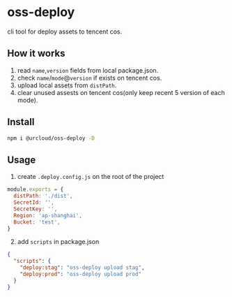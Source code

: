 # oss-deploy

cli tool for deploy assets to tencent cos.

## How it works

1. read `name`,`version` fields from local package.json.
2. check `name`/`mode`@`version` if exists on tencent cos.
3. upload local assets from `distPath`.
4. clear unused assests on tencent cos(only keep recent 5 version of each mode).

## Install

```bash
npm i @urcloud/oss-deploy -D
```

## Usage

1. create `.deploy.config.js` on the root of the project

```js
module.exports = {
  distPath: './dist',
  SecretId: '',
  SecretKey: '',
  Region: 'ap-shanghai',
  Bucket: 'test',
}
```

2. add `scripts` in package.json

```json
{
  "scripts": {
    "deploy:stag": "oss-deploy upload stag",
    "deploy:prod": "oss-deploy upload prod"
  }
}
```
